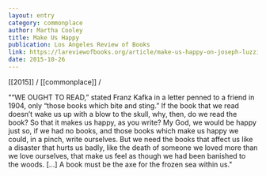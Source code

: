 ```yaml
---
layout: entry
category: commonplace
author: Martha Cooley
title: Make Us Happy
publication: Los Angeles Review of Books
link: https://lareviewofbooks.org/article/make-us-happy-on-joseph-luzzis-in-a-dark-wood/
date: 2015-10-26
---
```


[[2015]] / [[commonplace]] / 

"“WE OUGHT TO READ,” stated Franz Kafka in a letter penned to a friend in 1904, only “those books which bite and sting.” If the book that we read doesn’t wake us up with a blow to the skull, why, then, do we read the book? So that it makes us happy, as you write? My God, we would be happy just so, if we had no books, and those books which make us happy we could, in a pinch, write ourselves. But we need the books that affect us like a disaster that hurts us badly, like the death of someone we loved more than we love ourselves, that make us feel as though we had been banished to the woods. […] A book must be the axe for the frozen sea within us."
 
 
